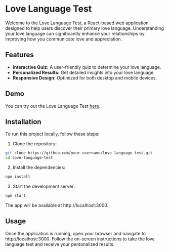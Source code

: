 # Love Language Test

Welcome to the Love Language Test, a React-based web application designed to help users discover their primary love language. Understanding your love language can significantly enhance your relationships by improving how you communicate love and appreciation.


## Features
* **Interactive Quiz:** A user-friendly quiz to determine your love language.
* **Personalized Results:** Get detailed insights into your love language.
* **Responsive Design:** Optimized for both desktop and mobile devices.

## Demo
You can try out the Love Language Test [here](https://hfzdnnzl.github.io/love-language-test/).

## Installation
To run this project locally, follow these steps:

1. Clone the repository:
```bash
git clone https://github.com/your-username/love-language-test.git
cd love-language-test
```

2. Install the dependencies:
```bash
npm install
```

3. Start the development server:
```bash
npm start
```

The app will be available at http://localhost:3000.


## Usage
Once the application is running, open your browser and navigate to http://localhost:3000. Follow the on-screen instructions to take the love language test and receive your personalized results.